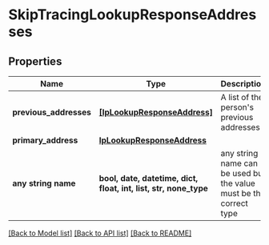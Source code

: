 # SkipTracingLookupResponseAddresses


## Properties
Name | Type | Description | Notes
------------ | ------------- | ------------- | -------------
**previous_addresses** | [**[IpLookupResponseAddress]**](IpLookupResponseAddress.md) | A list of the person&#39;s previous addresses. | [optional] 
**primary_address** | [**IpLookupResponseAddress**](IpLookupResponseAddress.md) |  | [optional] 
**any string name** | **bool, date, datetime, dict, float, int, list, str, none_type** | any string name can be used but the value must be the correct type | [optional]

[[Back to Model list]](../README.md#documentation-for-models) [[Back to API list]](../README.md#documentation-for-api-endpoints) [[Back to README]](../README.md)


